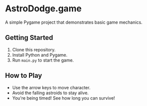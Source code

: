 # AstroDodge.game
A simple Pygame project that demonstrates basic game mechanics.

## Getting Started

1. Clone this repository.
2. Install Python and Pygame.
3. Run `main.py` to start the game.

## How to Play

- Use the arrow keys to move character.
- Avoid the falling astroids to stay alive.
- You're being timed! See how long you can survive!
